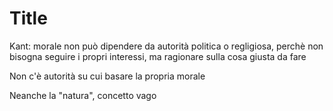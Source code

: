# Title

Kant: morale non può dipendere da autorità politica o regligiosa, perchè non bisogna seguire i propri interessi, ma ragionare sulla cosa giusta da fare 

Non c'è autorità su cui basare la propria morale

Neanche la "natura", concetto vago
<!--stackedit_data:
eyJoaXN0b3J5IjpbMTAwOTcwMTE4OF19
-->